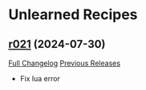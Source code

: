# Unlearned Recipes

## [r021](https://github.com/TLDRMissions/UnlearnedRecipes/tree/r021) (2024-07-30)
[Full Changelog](https://github.com/TLDRMissions/UnlearnedRecipes/compare/r019...r021) [Previous Releases](https://github.com/TLDRMissions/UnlearnedRecipes/releases)

- Fix lua error  
